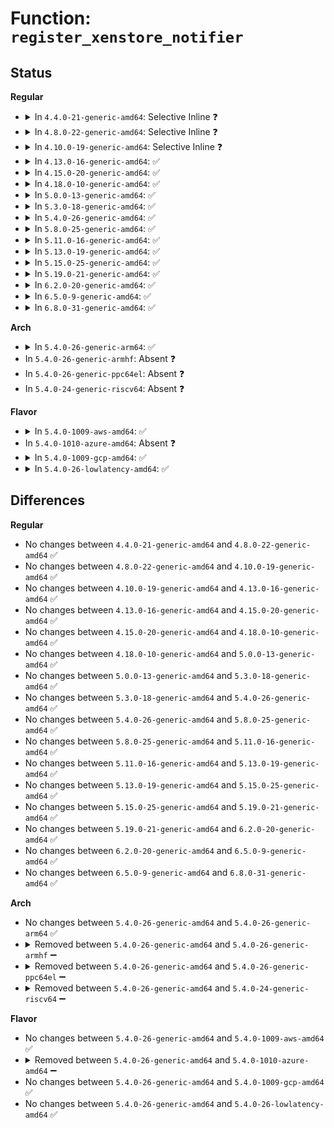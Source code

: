 # Function: <code>register_xenstore_notifier</code>

## Status
<b>Regular</b>
<ul>
<li>
<details>
<summary>In <code>4.4.0-21-generic-amd64</code>: Selective Inline ❓</summary>

```c
int register_xenstore_notifier(struct notifier_block * nb)
```

```json
{
  "name": "register_xenstore_notifier",
  "collision_type": "Unique Global",
  "inline_type": "Selective",
  "funcs": [
    {
      "addr": 18446744071583887984,
      "name": "register_xenstore_notifier",
      "external": true,
      "loc": "drivers/xen/xenbus/xenbus_probe.c:658",
      "file": "drivers/xen/xenbus/xenbus_probe.c",
      "inline": "not declared, inlined",
      "caller_inline": [],
      "caller_func": [
        "drivers/xen/cpu_hotplug.c:setup_vcpu_hotplug_event",
        "drivers/xen/manage.c:xen_setup_shutdown_event",
        "drivers/xen/xenbus/xenbus_probe_backend.c:xenbus_probe_backend_init"
      ]
    }
  ],
  "symbols": [
    {
      "addr": 18446744071583887984,
      "name": "register_xenstore_notifier",
      "section": ".text",
      "bind": "STB_GLOBAL",
      "size": 46
    }
  ]
}
```
</details>
</li>
<li>
<details>
<summary>In <code>4.8.0-22-generic-amd64</code>: Selective Inline ❓</summary>

```c
int register_xenstore_notifier(struct notifier_block * nb)
```

```json
{
  "name": "register_xenstore_notifier",
  "collision_type": "Unique Global",
  "inline_type": "Selective",
  "funcs": [
    {
      "addr": 18446744071584218736,
      "name": "register_xenstore_notifier",
      "external": true,
      "loc": "drivers/xen/xenbus/xenbus_probe.c:658",
      "file": "drivers/xen/xenbus/xenbus_probe.c",
      "inline": "not declared, inlined",
      "caller_inline": [],
      "caller_func": [
        "drivers/xen/cpu_hotplug.c:setup_vcpu_hotplug_event",
        "drivers/xen/manage.c:xen_setup_shutdown_event",
        "drivers/xen/xenbus/xenbus_probe_backend.c:xenbus_probe_backend_init",
        "drivers/xen/xenbus/xenbus_probe_frontend.c:xenbus_probe_frontend_init"
      ]
    }
  ],
  "symbols": [
    {
      "addr": 18446744071584218736,
      "name": "register_xenstore_notifier",
      "section": ".text",
      "bind": "STB_GLOBAL",
      "size": 46
    }
  ]
}
```
</details>
</li>
<li>
<details>
<summary>In <code>4.10.0-19-generic-amd64</code>: Selective Inline ❓</summary>

```c
int register_xenstore_notifier(struct notifier_block * nb)
```

```json
{
  "name": "register_xenstore_notifier",
  "collision_type": "Unique Global",
  "inline_type": "Selective",
  "funcs": [
    {
      "addr": 18446744071584400160,
      "name": "register_xenstore_notifier",
      "external": true,
      "loc": "drivers/xen/xenbus/xenbus_probe.c:658",
      "file": "drivers/xen/xenbus/xenbus_probe.c",
      "inline": "not declared, inlined",
      "caller_inline": [],
      "caller_func": [
        "drivers/xen/cpu_hotplug.c:setup_vcpu_hotplug_event",
        "drivers/xen/manage.c:xen_setup_shutdown_event",
        "drivers/xen/xenbus/xenbus_probe_backend.c:xenbus_probe_backend_init",
        "drivers/xen/xenbus/xenbus_probe_frontend.c:xenbus_probe_frontend_init"
      ]
    }
  ],
  "symbols": [
    {
      "addr": 18446744071584400160,
      "name": "register_xenstore_notifier",
      "section": ".text",
      "bind": "STB_GLOBAL",
      "size": 46
    }
  ]
}
```
</details>
</li>
<li>
<details>
<summary>In <code>4.13.0-16-generic-amd64</code>: ✅</summary>

```c
int register_xenstore_notifier(struct notifier_block * nb)
```

```json
{
  "name": "register_xenstore_notifier",
  "collision_type": "Unique Global",
  "inline_type": "No",
  "funcs": [
    {
      "addr": 18446744071584482320,
      "name": "register_xenstore_notifier",
      "external": true,
      "loc": "drivers/xen/xenbus/xenbus_probe.c:654",
      "file": "drivers/xen/xenbus/xenbus_probe.c",
      "inline": "seen, unknown",
      "caller_inline": [],
      "caller_func": [
        "drivers/xen/cpu_hotplug.c:setup_vcpu_hotplug_event",
        "drivers/xen/manage.c:xen_setup_shutdown_event",
        "drivers/xen/xenbus/xenbus_probe_backend.c:xenbus_probe_backend_init",
        "drivers/xen/xenbus/xenbus_probe_frontend.c:xenbus_probe_frontend_init",
        "drivers/xen/xen-balloon.c:xen_balloon_init"
      ]
    }
  ],
  "symbols": [
    {
      "addr": 18446744071584482320,
      "name": "register_xenstore_notifier",
      "section": ".text",
      "bind": "STB_GLOBAL",
      "size": 46
    }
  ]
}
```
</details>
</li>
<li>
<details>
<summary>In <code>4.15.0-20-generic-amd64</code>: ✅</summary>

```c
int register_xenstore_notifier(struct notifier_block * nb)
```

```json
{
  "name": "register_xenstore_notifier",
  "collision_type": "Unique Global",
  "inline_type": "No",
  "funcs": [
    {
      "addr": 18446744071584892608,
      "name": "register_xenstore_notifier",
      "external": true,
      "loc": "drivers/xen/xenbus/xenbus_probe.c:654",
      "file": "drivers/xen/xenbus/xenbus_probe.c",
      "inline": "seen, unknown",
      "caller_inline": [],
      "caller_func": [
        "drivers/xen/cpu_hotplug.c:setup_vcpu_hotplug_event",
        "drivers/xen/manage.c:xen_setup_shutdown_event",
        "drivers/xen/xenbus/xenbus_probe_backend.c:xenbus_probe_backend_init",
        "drivers/xen/xenbus/xenbus_probe_frontend.c:xenbus_probe_frontend_init",
        "drivers/xen/xen-balloon.c:xen_balloon_init"
      ]
    }
  ],
  "symbols": [
    {
      "addr": 18446744071584892608,
      "name": "register_xenstore_notifier",
      "section": ".text",
      "bind": "STB_GLOBAL",
      "size": 52
    }
  ]
}
```
</details>
</li>
<li>
<details>
<summary>In <code>4.18.0-10-generic-amd64</code>: ✅</summary>

```c
int register_xenstore_notifier(struct notifier_block * nb)
```

```json
{
  "name": "register_xenstore_notifier",
  "collision_type": "Unique Global",
  "inline_type": "No",
  "funcs": [
    {
      "addr": 18446744071585123648,
      "name": "register_xenstore_notifier",
      "external": true,
      "loc": "drivers/xen/xenbus/xenbus_probe.c:657",
      "file": "drivers/xen/xenbus/xenbus_probe.c",
      "inline": "seen, unknown",
      "caller_inline": [],
      "caller_func": [
        "drivers/xen/cpu_hotplug.c:setup_vcpu_hotplug_event",
        "drivers/xen/manage.c:xen_setup_shutdown_event",
        "drivers/xen/xenbus/xenbus_probe_backend.c:xenbus_probe_backend_init",
        "drivers/xen/xenbus/xenbus_probe_frontend.c:xenbus_probe_frontend_init",
        "drivers/xen/xen-balloon.c:xen_balloon_init"
      ]
    }
  ],
  "symbols": [
    {
      "addr": 18446744071585123648,
      "name": "register_xenstore_notifier",
      "section": ".text",
      "bind": "STB_GLOBAL",
      "size": 52
    }
  ]
}
```
</details>
</li>
<li>
<details>
<summary>In <code>5.0.0-13-generic-amd64</code>: ✅</summary>

```c
int register_xenstore_notifier(struct notifier_block * nb)
```

```json
{
  "name": "register_xenstore_notifier",
  "collision_type": "Unique Global",
  "inline_type": "No",
  "funcs": [
    {
      "addr": 18446744071585234464,
      "name": "register_xenstore_notifier",
      "external": true,
      "loc": "drivers/xen/xenbus/xenbus_probe.c:666",
      "file": "drivers/xen/xenbus/xenbus_probe.c",
      "inline": "seen, unknown",
      "caller_inline": [],
      "caller_func": [
        "drivers/xen/cpu_hotplug.c:setup_vcpu_hotplug_event",
        "drivers/xen/manage.c:xen_setup_shutdown_event",
        "drivers/xen/xenbus/xenbus_probe_backend.c:xenbus_probe_backend_init",
        "drivers/xen/xenbus/xenbus_probe_frontend.c:xenbus_probe_frontend_init",
        "drivers/xen/xen-balloon.c:xen_balloon_init"
      ]
    }
  ],
  "symbols": [
    {
      "addr": 18446744071585234464,
      "name": "register_xenstore_notifier",
      "section": ".text",
      "bind": "STB_GLOBAL",
      "size": 52
    }
  ]
}
```
</details>
</li>
<li>
<details>
<summary>In <code>5.3.0-18-generic-amd64</code>: ✅</summary>

```c
int register_xenstore_notifier(struct notifier_block * nb)
```

```json
{
  "name": "register_xenstore_notifier",
  "collision_type": "Unique Global",
  "inline_type": "No",
  "funcs": [
    {
      "addr": 18446744071585446624,
      "name": "register_xenstore_notifier",
      "external": true,
      "loc": "drivers/xen/xenbus/xenbus_probe.c:666",
      "file": "drivers/xen/xenbus/xenbus_probe.c",
      "inline": "seen, unknown",
      "caller_inline": [],
      "caller_func": [
        "drivers/xen/cpu_hotplug.c:setup_vcpu_hotplug_event",
        "drivers/xen/manage.c:xen_setup_shutdown_event",
        "drivers/xen/xenbus/xenbus_probe_backend.c:xenbus_probe_backend_init",
        "drivers/xen/xenbus/xenbus_probe_frontend.c:xenbus_probe_frontend_init",
        "drivers/xen/xen-balloon.c:xen_balloon_init"
      ]
    }
  ],
  "symbols": [
    {
      "addr": 18446744071585446624,
      "name": "register_xenstore_notifier",
      "section": ".text",
      "bind": "STB_GLOBAL",
      "size": 52
    }
  ]
}
```
</details>
</li>
<li>
<details>
<summary>In <code>5.4.0-26-generic-amd64</code>: ✅</summary>

```c
int register_xenstore_notifier(struct notifier_block * nb)
```

```json
{
  "name": "register_xenstore_notifier",
  "collision_type": "Unique Global",
  "inline_type": "No",
  "funcs": [
    {
      "addr": 18446744071585587056,
      "name": "register_xenstore_notifier",
      "external": true,
      "loc": "drivers/xen/xenbus/xenbus_probe.c:666",
      "file": "drivers/xen/xenbus/xenbus_probe.c",
      "inline": "seen, unknown",
      "caller_inline": [],
      "caller_func": [
        "drivers/xen/cpu_hotplug.c:setup_vcpu_hotplug_event",
        "drivers/xen/manage.c:xen_setup_shutdown_event",
        "drivers/xen/xenbus/xenbus_probe_backend.c:xenbus_probe_backend_init",
        "drivers/xen/xenbus/xenbus_probe_frontend.c:xenbus_probe_frontend_init",
        "drivers/xen/xen-balloon.c:xen_balloon_init"
      ]
    }
  ],
  "symbols": [
    {
      "addr": 18446744071585587056,
      "name": "register_xenstore_notifier",
      "section": ".text",
      "bind": "STB_GLOBAL",
      "size": 52
    }
  ]
}
```
</details>
</li>
<li>
<details>
<summary>In <code>5.8.0-25-generic-amd64</code>: ✅</summary>

```c
int register_xenstore_notifier(struct notifier_block * nb)
```

```json
{
  "name": "register_xenstore_notifier",
  "collision_type": "Unique Global",
  "inline_type": "No",
  "funcs": [
    {
      "addr": 18446744071586308672,
      "name": "register_xenstore_notifier",
      "external": true,
      "loc": "drivers/xen/xenbus/xenbus_probe.c:666",
      "file": "drivers/xen/xenbus/xenbus_probe.c",
      "inline": "seen, unknown",
      "caller_inline": [],
      "caller_func": [
        "drivers/xen/cpu_hotplug.c:setup_vcpu_hotplug_event",
        "drivers/xen/manage.c:xen_setup_shutdown_event",
        "drivers/xen/xenbus/xenbus_probe_backend.c:xenbus_probe_backend_init",
        "drivers/xen/xenbus/xenbus_probe_frontend.c:xenbus_probe_frontend_init",
        "drivers/xen/xen-balloon.c:xen_balloon_init"
      ]
    }
  ],
  "symbols": [
    {
      "addr": 18446744071586308672,
      "name": "register_xenstore_notifier",
      "section": ".text",
      "bind": "STB_GLOBAL",
      "size": 52
    }
  ]
}
```
</details>
</li>
<li>
<details>
<summary>In <code>5.11.0-16-generic-amd64</code>: ✅</summary>

```c
int register_xenstore_notifier(struct notifier_block * nb)
```

```json
{
  "name": "register_xenstore_notifier",
  "collision_type": "Unique Global",
  "inline_type": "No",
  "funcs": [
    {
      "addr": 18446744071586427312,
      "name": "register_xenstore_notifier",
      "external": true,
      "loc": "drivers/xen/xenbus/xenbus_probe.c:667",
      "file": "drivers/xen/xenbus/xenbus_probe.c",
      "inline": "seen, unknown",
      "caller_inline": [],
      "caller_func": [
        "drivers/xen/cpu_hotplug.c:setup_vcpu_hotplug_event",
        "drivers/xen/manage.c:xen_setup_shutdown_event",
        "drivers/xen/xenbus/xenbus_probe_backend.c:xenbus_probe_backend_init",
        "drivers/xen/xenbus/xenbus_probe_frontend.c:xenbus_probe_frontend_init",
        "drivers/xen/xen-balloon.c:xen_balloon_init"
      ]
    }
  ],
  "symbols": [
    {
      "addr": 18446744071586427312,
      "name": "register_xenstore_notifier",
      "section": ".text",
      "bind": "STB_GLOBAL",
      "size": 52
    }
  ]
}
```
</details>
</li>
<li>
<details>
<summary>In <code>5.13.0-19-generic-amd64</code>: ✅</summary>

```c
int register_xenstore_notifier(struct notifier_block * nb)
```

```json
{
  "name": "register_xenstore_notifier",
  "collision_type": "Unique Global",
  "inline_type": "No",
  "funcs": [
    {
      "addr": 18446744071586311408,
      "name": "register_xenstore_notifier",
      "external": true,
      "loc": "drivers/xen/xenbus/xenbus_probe.c:733",
      "file": "drivers/xen/xenbus/xenbus_probe.c",
      "inline": "seen, unknown",
      "caller_inline": [],
      "caller_func": [
        "drivers/xen/cpu_hotplug.c:setup_vcpu_hotplug_event",
        "drivers/xen/manage.c:xen_setup_shutdown_event",
        "drivers/xen/xenbus/xenbus_probe_backend.c:xenbus_probe_backend_init",
        "drivers/xen/xenbus/xenbus_probe_frontend.c:xenbus_probe_frontend_init",
        "drivers/xen/xen-balloon.c:xen_balloon_init"
      ]
    }
  ],
  "symbols": [
    {
      "addr": 18446744071586311408,
      "name": "register_xenstore_notifier",
      "section": ".text",
      "bind": "STB_GLOBAL",
      "size": 52
    }
  ]
}
```
</details>
</li>
<li>
<details>
<summary>In <code>5.15.0-25-generic-amd64</code>: ✅</summary>

```c
int register_xenstore_notifier(struct notifier_block * nb)
```

```json
{
  "name": "register_xenstore_notifier",
  "collision_type": "Unique Global",
  "inline_type": "No",
  "funcs": [
    {
      "addr": 18446744071586831008,
      "name": "register_xenstore_notifier",
      "external": true,
      "loc": "drivers/xen/xenbus/xenbus_probe.c:730",
      "file": "drivers/xen/xenbus/xenbus_probe.c",
      "inline": "seen, unknown",
      "caller_inline": [],
      "caller_func": [
        "drivers/xen/cpu_hotplug.c:setup_vcpu_hotplug_event",
        "drivers/xen/manage.c:xen_setup_shutdown_event",
        "drivers/xen/xenbus/xenbus_probe_backend.c:xenbus_probe_backend_init",
        "drivers/xen/xenbus/xenbus_probe_frontend.c:xenbus_probe_frontend_init",
        "drivers/xen/xen-balloon.c:xen_balloon_init"
      ]
    }
  ],
  "symbols": [
    {
      "addr": 18446744071586831008,
      "name": "register_xenstore_notifier",
      "section": ".text",
      "bind": "STB_GLOBAL",
      "size": 52
    }
  ]
}
```
</details>
</li>
<li>
<details>
<summary>In <code>5.19.0-21-generic-amd64</code>: ✅</summary>

```c
int register_xenstore_notifier(struct notifier_block * nb)
```

```json
{
  "name": "register_xenstore_notifier",
  "collision_type": "Unique Global",
  "inline_type": "No",
  "funcs": [
    {
      "addr": 18446744071588115008,
      "name": "register_xenstore_notifier",
      "external": true,
      "loc": "drivers/xen/xenbus/xenbus_probe.c:731",
      "file": "drivers/xen/xenbus/xenbus_probe.c",
      "inline": "seen, unknown",
      "caller_inline": [],
      "caller_func": [
        "drivers/xen/cpu_hotplug.c:setup_vcpu_hotplug_event",
        "drivers/xen/manage.c:xen_setup_shutdown_event",
        "drivers/xen/xenbus/xenbus_probe_backend.c:xenbus_probe_backend_init",
        "drivers/xen/xenbus/xenbus_probe_frontend.c:xenbus_probe_frontend_init",
        "drivers/xen/xen-balloon.c:xen_balloon_init"
      ]
    }
  ],
  "symbols": [
    {
      "addr": 18446744071588115008,
      "name": "register_xenstore_notifier",
      "section": ".text",
      "bind": "STB_GLOBAL",
      "size": 72
    }
  ]
}
```
</details>
</li>
<li>
<details>
<summary>In <code>6.2.0-20-generic-amd64</code>: ✅</summary>

```c
int register_xenstore_notifier(struct notifier_block * nb)
```

```json
{
  "name": "register_xenstore_notifier",
  "collision_type": "Unique Global",
  "inline_type": "No",
  "funcs": [
    {
      "addr": 18446744071589501184,
      "name": "register_xenstore_notifier",
      "external": true,
      "loc": "drivers/xen/xenbus/xenbus_probe.c:731",
      "file": "drivers/xen/xenbus/xenbus_probe.c",
      "inline": "seen, unknown",
      "caller_inline": [],
      "caller_func": [
        "drivers/xen/cpu_hotplug.c:setup_vcpu_hotplug_event",
        "drivers/xen/manage.c:xen_setup_shutdown_event",
        "drivers/xen/xenbus/xenbus_probe_backend.c:xenbus_probe_backend_init",
        "drivers/xen/xenbus/xenbus_probe_frontend.c:xenbus_probe_frontend_init",
        "drivers/xen/xen-balloon.c:xen_balloon_init"
      ]
    }
  ],
  "symbols": [
    {
      "addr": 18446744071589501184,
      "name": "register_xenstore_notifier",
      "section": ".text",
      "bind": "STB_GLOBAL",
      "size": 72
    }
  ]
}
```
</details>
</li>
<li>
<details>
<summary>In <code>6.5.0-9-generic-amd64</code>: ✅</summary>

```c
int register_xenstore_notifier(struct notifier_block * nb)
```

```json
{
  "name": "register_xenstore_notifier",
  "collision_type": "Unique Global",
  "inline_type": "No",
  "funcs": [
    {
      "addr": 18446744071589801984,
      "name": "register_xenstore_notifier",
      "external": true,
      "loc": "drivers/xen/xenbus/xenbus_probe.c:731",
      "file": "drivers/xen/xenbus/xenbus_probe.c",
      "inline": "seen, unknown",
      "caller_inline": [],
      "caller_func": [
        "drivers/xen/cpu_hotplug.c:setup_vcpu_hotplug_event",
        "drivers/xen/manage.c:xen_setup_shutdown_event",
        "drivers/xen/xenbus/xenbus_probe_backend.c:xenbus_probe_backend_init",
        "drivers/xen/xenbus/xenbus_probe_frontend.c:xenbus_probe_frontend_init",
        "drivers/xen/xen-balloon.c:xen_balloon_init"
      ]
    }
  ],
  "symbols": [
    {
      "addr": 18446744071589801984,
      "name": "register_xenstore_notifier",
      "section": ".text",
      "bind": "STB_GLOBAL",
      "size": 72
    }
  ]
}
```
</details>
</li>
<li>
<details>
<summary>In <code>6.8.0-31-generic-amd64</code>: ✅</summary>

```c
int register_xenstore_notifier(struct notifier_block * nb)
```

```json
{
  "name": "register_xenstore_notifier",
  "collision_type": "Unique Global",
  "inline_type": "No",
  "funcs": [
    {
      "addr": 18446744071590138208,
      "name": "register_xenstore_notifier",
      "external": true,
      "loc": "drivers/xen/xenbus/xenbus_probe.c:731",
      "file": "drivers/xen/xenbus/xenbus_probe.c",
      "inline": "seen, unknown",
      "caller_inline": [],
      "caller_func": [
        "drivers/xen/cpu_hotplug.c:setup_vcpu_hotplug_event",
        "drivers/xen/manage.c:xen_setup_shutdown_event",
        "drivers/xen/xenbus/xenbus_probe_backend.c:xenbus_probe_backend_init",
        "drivers/xen/xenbus/xenbus_probe_frontend.c:xenbus_probe_frontend_init",
        "drivers/xen/xen-balloon.c:xen_balloon_init"
      ]
    }
  ],
  "symbols": [
    {
      "addr": 18446744071590138208,
      "name": "register_xenstore_notifier",
      "section": ".text",
      "bind": "STB_GLOBAL",
      "size": 72
    }
  ]
}
```
</details>
</li>
</ul>
<b>Arch</b>
<ul>
<li>
<details>
<summary>In <code>5.4.0-26-generic-arm64</code>: ✅</summary>

```c
int register_xenstore_notifier(struct notifier_block * nb)
```

```json
{
  "name": "register_xenstore_notifier",
  "collision_type": "Unique Global",
  "inline_type": "No",
  "funcs": [
    {
      "addr": 18446603336498252664,
      "name": "register_xenstore_notifier",
      "external": true,
      "loc": "drivers/xen/xenbus/xenbus_probe.c:666",
      "file": "drivers/xen/xenbus/xenbus_probe.c",
      "inline": "seen, unknown",
      "caller_inline": [],
      "caller_func": [
        "drivers/xen/cpu_hotplug.c:setup_vcpu_hotplug_event",
        "drivers/xen/manage.c:xen_setup_shutdown_event",
        "drivers/xen/xenbus/xenbus_probe_backend.c:xenbus_probe_backend_init",
        "drivers/xen/xenbus/xenbus_probe_frontend.c:xenbus_probe_frontend_init",
        "drivers/xen/xen-balloon.c:xen_balloon_init"
      ]
    }
  ],
  "symbols": [
    {
      "addr": 18446603336498252664,
      "name": "register_xenstore_notifier",
      "section": ".text",
      "bind": "STB_GLOBAL",
      "size": 104
    }
  ]
}
```
</details>
</li>
<li>
In <code>5.4.0-26-generic-armhf</code>: Absent ❓
</li>
<li>
In <code>5.4.0-26-generic-ppc64el</code>: Absent ❓
</li>
<li>
In <code>5.4.0-24-generic-riscv64</code>: Absent ❓
</li>
</ul>
<b>Flavor</b>
<ul>
<li>
<details>
<summary>In <code>5.4.0-1009-aws-amd64</code>: ✅</summary>

```c
int register_xenstore_notifier(struct notifier_block * nb)
```

```json
{
  "name": "register_xenstore_notifier",
  "collision_type": "Unique Global",
  "inline_type": "No",
  "funcs": [
    {
      "addr": 18446744071585348992,
      "name": "register_xenstore_notifier",
      "external": true,
      "loc": "drivers/xen/xenbus/xenbus_probe.c:736",
      "file": "drivers/xen/xenbus/xenbus_probe.c",
      "inline": "seen, unknown",
      "caller_inline": [],
      "caller_func": [
        "drivers/xen/cpu_hotplug.c:setup_vcpu_hotplug_event",
        "drivers/xen/manage.c:xen_setup_shutdown_event",
        "drivers/xen/xenbus/xenbus_probe_backend.c:xenbus_probe_backend_init",
        "drivers/xen/xenbus/xenbus_probe_frontend.c:xenbus_probe_frontend_init"
      ]
    }
  ],
  "symbols": [
    {
      "addr": 18446744071585348992,
      "name": "register_xenstore_notifier",
      "section": ".text",
      "bind": "STB_GLOBAL",
      "size": 52
    }
  ]
}
```
</details>
</li>
<li>
In <code>5.4.0-1010-azure-amd64</code>: Absent ❓
</li>
<li>
<details>
<summary>In <code>5.4.0-1009-gcp-amd64</code>: ✅</summary>

```c
int register_xenstore_notifier(struct notifier_block * nb)
```

```json
{
  "name": "register_xenstore_notifier",
  "collision_type": "Unique Global",
  "inline_type": "No",
  "funcs": [
    {
      "addr": 18446744071585537456,
      "name": "register_xenstore_notifier",
      "external": true,
      "loc": "drivers/xen/xenbus/xenbus_probe.c:666",
      "file": "drivers/xen/xenbus/xenbus_probe.c",
      "inline": "seen, unknown",
      "caller_inline": [],
      "caller_func": [
        "drivers/xen/cpu_hotplug.c:setup_vcpu_hotplug_event",
        "drivers/xen/manage.c:xen_setup_shutdown_event",
        "drivers/xen/xenbus/xenbus_probe_backend.c:xenbus_probe_backend_init",
        "drivers/xen/xenbus/xenbus_probe_frontend.c:xenbus_probe_frontend_init",
        "drivers/xen/xen-balloon.c:xen_balloon_init"
      ]
    }
  ],
  "symbols": [
    {
      "addr": 18446744071585537456,
      "name": "register_xenstore_notifier",
      "section": ".text",
      "bind": "STB_GLOBAL",
      "size": 52
    }
  ]
}
```
</details>
</li>
<li>
<details>
<summary>In <code>5.4.0-26-lowlatency-amd64</code>: ✅</summary>

```c
int register_xenstore_notifier(struct notifier_block * nb)
```

```json
{
  "name": "register_xenstore_notifier",
  "collision_type": "Unique Global",
  "inline_type": "No",
  "funcs": [
    {
      "addr": 18446744071585645440,
      "name": "register_xenstore_notifier",
      "external": true,
      "loc": "drivers/xen/xenbus/xenbus_probe.c:666",
      "file": "drivers/xen/xenbus/xenbus_probe.c",
      "inline": "seen, unknown",
      "caller_inline": [],
      "caller_func": [
        "drivers/xen/cpu_hotplug.c:setup_vcpu_hotplug_event",
        "drivers/xen/manage.c:xen_setup_shutdown_event",
        "drivers/xen/xenbus/xenbus_probe_backend.c:xenbus_probe_backend_init",
        "drivers/xen/xenbus/xenbus_probe_frontend.c:xenbus_probe_frontend_init",
        "drivers/xen/xen-balloon.c:xen_balloon_init"
      ]
    }
  ],
  "symbols": [
    {
      "addr": 18446744071585645440,
      "name": "register_xenstore_notifier",
      "section": ".text",
      "bind": "STB_GLOBAL",
      "size": 52
    }
  ]
}
```
</details>
</li>
</ul>

## Differences
<b>Regular</b>
<ul>
<li>
No changes between <code>4.4.0-21-generic-amd64</code> and <code>4.8.0-22-generic-amd64</code> ✅
</li>
<li>
No changes between <code>4.8.0-22-generic-amd64</code> and <code>4.10.0-19-generic-amd64</code> ✅
</li>
<li>
No changes between <code>4.10.0-19-generic-amd64</code> and <code>4.13.0-16-generic-amd64</code> ✅
</li>
<li>
No changes between <code>4.13.0-16-generic-amd64</code> and <code>4.15.0-20-generic-amd64</code> ✅
</li>
<li>
No changes between <code>4.15.0-20-generic-amd64</code> and <code>4.18.0-10-generic-amd64</code> ✅
</li>
<li>
No changes between <code>4.18.0-10-generic-amd64</code> and <code>5.0.0-13-generic-amd64</code> ✅
</li>
<li>
No changes between <code>5.0.0-13-generic-amd64</code> and <code>5.3.0-18-generic-amd64</code> ✅
</li>
<li>
No changes between <code>5.3.0-18-generic-amd64</code> and <code>5.4.0-26-generic-amd64</code> ✅
</li>
<li>
No changes between <code>5.4.0-26-generic-amd64</code> and <code>5.8.0-25-generic-amd64</code> ✅
</li>
<li>
No changes between <code>5.8.0-25-generic-amd64</code> and <code>5.11.0-16-generic-amd64</code> ✅
</li>
<li>
No changes between <code>5.11.0-16-generic-amd64</code> and <code>5.13.0-19-generic-amd64</code> ✅
</li>
<li>
No changes between <code>5.13.0-19-generic-amd64</code> and <code>5.15.0-25-generic-amd64</code> ✅
</li>
<li>
No changes between <code>5.15.0-25-generic-amd64</code> and <code>5.19.0-21-generic-amd64</code> ✅
</li>
<li>
No changes between <code>5.19.0-21-generic-amd64</code> and <code>6.2.0-20-generic-amd64</code> ✅
</li>
<li>
No changes between <code>6.2.0-20-generic-amd64</code> and <code>6.5.0-9-generic-amd64</code> ✅
</li>
<li>
No changes between <code>6.5.0-9-generic-amd64</code> and <code>6.8.0-31-generic-amd64</code> ✅
</li>
</ul>
<b>Arch</b>
<ul>
<li>
No changes between <code>5.4.0-26-generic-amd64</code> and <code>5.4.0-26-generic-arm64</code> ✅
</li>
<li>
<details>
<summary>Removed between <code>5.4.0-26-generic-amd64</code> and <code>5.4.0-26-generic-armhf</code> ➖</summary>

```c
int register_xenstore_notifier(struct notifier_block * nb)
```
</details>
</li>
<li>
<details>
<summary>Removed between <code>5.4.0-26-generic-amd64</code> and <code>5.4.0-26-generic-ppc64el</code> ➖</summary>

```c
int register_xenstore_notifier(struct notifier_block * nb)
```
</details>
</li>
<li>
<details>
<summary>Removed between <code>5.4.0-26-generic-amd64</code> and <code>5.4.0-24-generic-riscv64</code> ➖</summary>

```c
int register_xenstore_notifier(struct notifier_block * nb)
```
</details>
</li>
</ul>
<b>Flavor</b>
<ul>
<li>
No changes between <code>5.4.0-26-generic-amd64</code> and <code>5.4.0-1009-aws-amd64</code> ✅
</li>
<li>
<details>
<summary>Removed between <code>5.4.0-26-generic-amd64</code> and <code>5.4.0-1010-azure-amd64</code> ➖</summary>

```c
int register_xenstore_notifier(struct notifier_block * nb)
```
</details>
</li>
<li>
No changes between <code>5.4.0-26-generic-amd64</code> and <code>5.4.0-1009-gcp-amd64</code> ✅
</li>
<li>
No changes between <code>5.4.0-26-generic-amd64</code> and <code>5.4.0-26-lowlatency-amd64</code> ✅
</li>
</ul>
